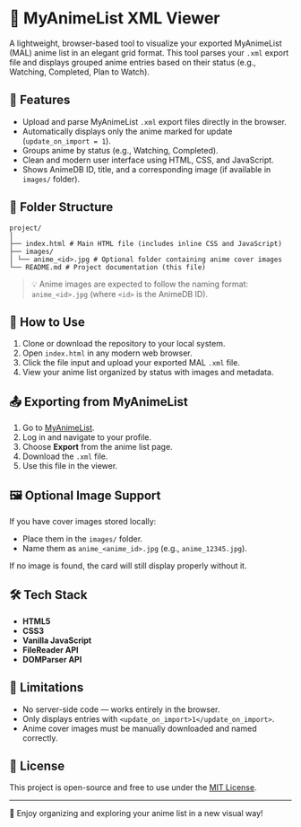 # 🎥 MyAnimeList XML Viewer

A lightweight, browser-based tool to visualize your exported MyAnimeList (MAL) anime list in an elegant grid format. This tool parses your `.xml` export file and displays grouped anime entries based on their status (e.g., Watching, Completed, Plan to Watch).

## 🌟 Features

- Upload and parse MyAnimeList `.xml` export files directly in the browser.
- Automatically displays only the anime marked for update (`update_on_import = 1`).
- Groups anime by status (e.g., Watching, Completed).
- Clean and modern user interface using HTML, CSS, and JavaScript.
- Shows AnimeDB ID, title, and a corresponding image (if available in `images/` folder).

## 📂 Folder Structure
```
project/
│
├── index.html # Main HTML file (includes inline CSS and JavaScript)
├── images/
│ └── anime_<id>.jpg # Optional folder containing anime cover images
└── README.md # Project documentation (this file)
```
> 💡 Anime images are expected to follow the naming format: `anime_<id>.jpg` (where `<id>` is the AnimeDB ID).

## 🚀 How to Use

1. Clone or download the repository to your local system.
2. Open `index.html` in any modern web browser.
3. Click the file input and upload your exported MAL `.xml` file.
4. View your anime list organized by status with images and metadata.

## 📤 Exporting from MyAnimeList

1. Go to [MyAnimeList](https://myanimelist.net/).
2. Log in and navigate to your profile.
3. Choose **Export** from the anime list page.
4. Download the `.xml` file.
5. Use this file in the viewer.

## 🖼️ Optional Image Support

If you have cover images stored locally:
- Place them in the `images/` folder.
- Name them as `anime_<anime_id>.jpg` (e.g., `anime_12345.jpg`).

If no image is found, the card will still display properly without it.

## 🛠️ Tech Stack

- **HTML5**
- **CSS3**
- **Vanilla JavaScript**
- **FileReader API**
- **DOMParser API**

## 📌 Limitations

- No server-side code — works entirely in the browser.
- Only displays entries with `<update_on_import>1</update_on_import>`.
- Anime cover images must be manually downloaded and named correctly.

## 📄 License

This project is open-source and free to use under the [MIT License](https://opensource.org/licenses/MIT).

---

🎉 Enjoy organizing and exploring your anime list in a new visual way!
